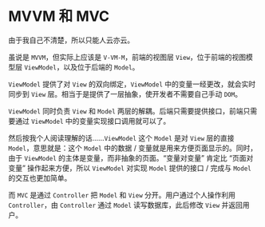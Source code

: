 # MVVM 和 MVC

由于我自己不清楚，所以只能人云亦云。

虽说是 `MVVM`，但实际上应该是 `V-VM-M`，前端的视图层 `View`，位于前端的视图模型层 `ViewModel`，以及位于后端的 `Model`。

`ViewModel` 提供了对 `View` 的双向绑定，`ViewModel` 中的变量一经更改，就会实时同步到 `View` 层。相当于是提供了一层抽象，使开发者不需要自己手动 `DOM`。

`ViewModel` 同时负责 `View` 和 `Model` 两层的解耦。后端只需要提供接口，前端只需要通过 `ViewModel` 中的变量实现接口调用就可以了。

然后按我个人阅读理解的话……`ViewModel` 这个 `Model` 是对 `View` 层的直接 `Model`，意思就是：这个 `Model` 中的数据 / 变量就是用来方便页面显示的。同时，由于 `ViewModel` 的主体是变量，而非抽象的页面。“变量对变量” 肯定比 “页面对变量” 操作起来方便，所以 `ViewModel` 对实现 `Model` 提供的接口 / 完成与 `Model` 的交互也更加简单。

而 `MVC` 是通过 `Controller` 把 `Model` 和 `View` 分开。用户通过个人操作利用 `Controller`，由 `Controller` 通过 `Model` 读写数据库，此后修改 `View` 并返回用户。
